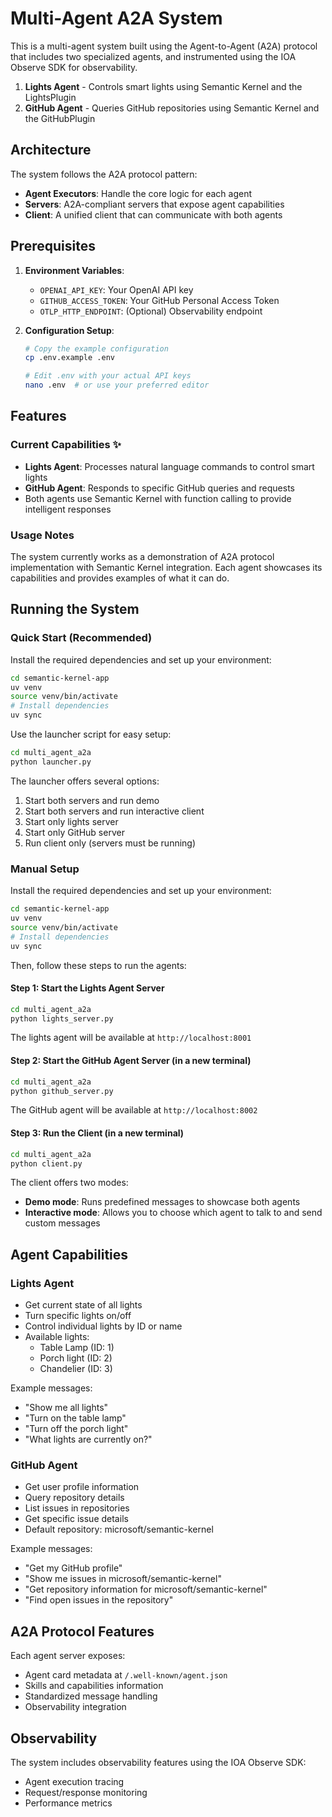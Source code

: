 # Multi-Agent A2A System

This is a multi-agent system built using the Agent-to-Agent (A2A) protocol that includes two specialized agents, and instrumented using the IOA Observe SDK for observability.

1. **Lights Agent** - Controls smart lights using Semantic Kernel and the LightsPlugin
2. **GitHub Agent** - Queries GitHub repositories using Semantic Kernel and the GitHubPlugin

## Architecture

The system follows the A2A protocol pattern:

- **Agent Executors**: Handle the core logic for each agent
- **Servers**: A2A-compliant servers that expose agent capabilities
- **Client**: A unified client that can communicate with both agents

## Prerequisites

1. **Environment Variables**:
   - `OPENAI_API_KEY`: Your OpenAI API key
   - `GITHUB_ACCESS_TOKEN`: Your GitHub Personal Access Token
   - `OTLP_HTTP_ENDPOINT`: (Optional) Observability endpoint

2. **Configuration Setup**:
   ```bash
   # Copy the example configuration
   cp .env.example .env
   
   # Edit .env with your actual API keys
   nano .env  # or use your preferred editor
   ```
## Features

### Current Capabilities ✨
- **Lights Agent**: Processes natural language commands to control smart lights
- **GitHub Agent**: Responds to specific GitHub queries and requests
- Both agents use Semantic Kernel with function calling to provide intelligent responses

### Usage Notes
The system currently works as a demonstration of A2A protocol implementation with Semantic Kernel integration. Each agent showcases its capabilities and provides examples of what it can do.

## Running the System

### Quick Start (Recommended)

Install the required dependencies and set up your environment:

```bash
cd semantic-kernel-app
uv venv
source venv/bin/activate 
# Install dependencies
uv sync
```

Use the launcher script for easy setup:

```bash
cd multi_agent_a2a
python launcher.py
```

The launcher offers several options:
1. Start both servers and run demo
2. Start both servers and run interactive client  
3. Start only lights server
4. Start only GitHub server
5. Run client only (servers must be running)

### Manual Setup

Install the required dependencies and set up your environment:

```bash
cd semantic-kernel-app
uv venv
source venv/bin/activate 
# Install dependencies
uv sync
```

Then, follow these steps to run the agents:

#### Step 1: Start the Lights Agent Server

```bash
cd multi_agent_a2a
python lights_server.py
```

The lights agent will be available at `http://localhost:8001`

#### Step 2: Start the GitHub Agent Server (in a new terminal)

```bash
cd multi_agent_a2a
python github_server.py
```

The GitHub agent will be available at `http://localhost:8002`

#### Step 3: Run the Client (in a new terminal)

```bash
cd multi_agent_a2a
python client.py
```

The client offers two modes:
- **Demo mode**: Runs predefined messages to showcase both agents
- **Interactive mode**: Allows you to choose which agent to talk to and send custom messages

## Agent Capabilities

### Lights Agent
- Get current state of all lights
- Turn specific lights on/off
- Control individual lights by ID or name
- Available lights:
  - Table Lamp (ID: 1)
  - Porch light (ID: 2)  
  - Chandelier (ID: 3)

Example messages:
- "Show me all lights"
- "Turn on the table lamp"
- "Turn off the porch light"
- "What lights are currently on?"

### GitHub Agent
- Get user profile information
- Query repository details
- List issues in repositories
- Get specific issue details
- Default repository: microsoft/semantic-kernel

Example messages:
- "Get my GitHub profile"
- "Show me issues in microsoft/semantic-kernel"
- "Get repository information for microsoft/semantic-kernel"
- "Find open issues in the repository"

## A2A Protocol Features

Each agent server exposes:
- Agent card metadata at `/.well-known/agent.json`
- Skills and capabilities information
- Standardized message handling
- Observability integration

## Observability

The system includes observability features using the IOA Observe SDK:
- Agent execution tracing
- Request/response monitoring
- Performance metrics
